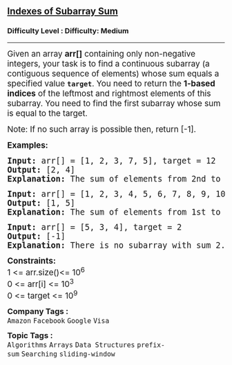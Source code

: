 <h2><a href="https://www.geeksforgeeks.org/problems/subarray-with-given-sum-1587115621/1?page=1&sortBy=submissions">Indexes of Subarray Sum</a></h2><h3>Difficulty Level : Difficulty: Medium</h3><hr><div class="problems_problem_content__Xm_eO"><p><span style="font-size: 14pt;">Given an array <strong>arr[]</strong> containing only non-negative integers, your task is to find a continuous subarray (a contiguous sequence of elements) whose sum equals a specified value <strong><code>target</code></strong>. You need to return the <strong>1-based indices</strong> of the leftmost and rightmost elements of this subarray. You need to find the first subarray whose sum is equal to the target.</span></p>
<p><span style="font-size: 14pt;">Note: If no such array is possible then, return [-1].</span></p>
<p><span style="font-size: 14pt;"><strong>Examples:</strong></span></p>
<pre><span style="font-size: 14pt;"><strong>Input: </strong>arr[] = [1, 2, 3, 7, 5], target = 12
<strong>Output: </strong>[2, 4]<strong>
Explanation: </strong>The sum of elements from 2nd to 4th position is 12.</span></pre>
<pre><span style="font-size: 14pt;"><strong>Input: </strong>arr[] = [1, 2, 3, 4, 5, 6, 7, 8, 9, 10], target = 15
<strong>Output: </strong>[1, 5]<strong>
Explanation: </strong>The sum of elements from 1st to 5th position is 15.
</span></pre>
<pre><span style="font-size: 14pt;"><strong>Input: </strong>arr[] = [5, 3, 4], target = 2
<strong>Output: </strong>[-1]<strong>
Explanation: </strong>There is no subarray with sum 2.</span></pre>
<p><span style="font-size: 14pt;"><strong>Constraints:<br></strong>1 &lt;= arr.size()&lt;= 10<sup>6<br></sup>0 &lt;= arr[i] &lt;= 10<sup>3</sup></span><br><span style="font-size: 14pt;">0 &lt;=&nbsp;</span><span style="font-size: 14pt;">target</span><span style="font-size: 14pt;"> &lt;= 10<sup>9</sup></span></p>
<div id="professor_prebid-root"></div>
<div id="professor_prebid-root"></div></div><p><span style=font-size:18px><strong>Company Tags : </strong><br><code>Amazon</code>&nbsp;<code>Facebook</code>&nbsp;<code>Google</code>&nbsp;<code>Visa</code>&nbsp;<br><p><span style=font-size:18px><strong>Topic Tags : </strong><br><code>Algorithms</code>&nbsp;<code>Arrays</code>&nbsp;<code>Data Structures</code>&nbsp;<code>prefix-sum</code>&nbsp;<code>Searching</code>&nbsp;<code>sliding-window</code>&nbsp;